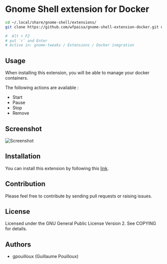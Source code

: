 # Gnome Shell extension for Docker

```bash
cd ~/.local/share/gnome-shell/extensions/
git clone https://github.com/wfpaisa/gnome-shell-extension-docker.git docker_status@gpouilloux

#  Alt + F2
# put `r` and Enter
# Active in: gnome-tweaks / Extensions / Docker inegration  	
```

## Usage

When installing this extension, you will be able to manage your docker containers.

The following actions are available :

- Start
- Pause
- Stop
- Remove

## Screenshot

![Screenshot](screenshot.jpg)

## Installation

You can install this extension by following this [link](https://extensions.gnome.org/extension/1065/docker-status/).

## Contribution

Please feel free to contribute by sending pull requests or raising issues.

## License

Licensed under the GNU General Public License Version 2. See COPYING for details.

## Authors

- gpouilloux (Guillaume Pouilloux)
